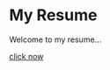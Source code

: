 # My Resume
 Welcome to my resume...

<a href="https://owshnik22.github.io/My-Resume/" rel="nofollow">click now</a>
